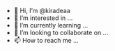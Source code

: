 - 👋 Hi, I’m @kiradeaa
- 👀 I’m interested in ...
- 🌱 I’m currently learning ...
- 💞️ I’m looking to collaborate on ...
- 📫 How to reach me ...

<!---
kiradeaa/kiradeaa is a ✨ special ✨ repository because its `README.md` (this file) appears on your GitHub profile.
You can click the Preview link to take a look at your changes.
--->
